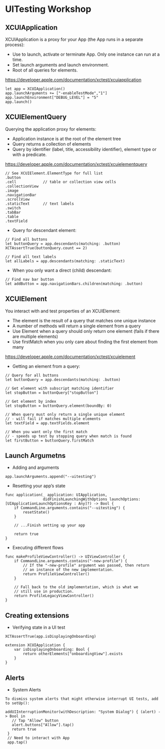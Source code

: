 # UITesting Workshop

## XCUIApplication
XCUIApplication is a proxy for your App (the App runs in a separate process):

* Use to launch, activate or terminate App. Only one instance can run at a time.
* Set launch arguments and launch environment.
* Root of all queries for elements.

https://developer.apple.com/documentation/xctest/xcuiapplication

```
let app = XCUIApplication()
app.launchArguments += ["-enableTestMode","1"]
app.launchEnvironment["DEBUG_LEVEL"] = "5"
app.launch()
```

## XCUIElementQuery
Querying the application proxy for elements:

* Application instance is at the root of the element tree
* Query returns a collection of elements
* Query by identifier (label, title, accessibility identifier), element type or with a predicate.

https://developer.apple.com/documentation/xctest/xcuielementquery

```
// See XCUIElement.ElementType for full list
.button 
.cell            // table or collection view cells
.collectionView
.image
.navigationBar
.scrollView
.staticText      // text labels
.switch
.tabBar
.table
.textField
```

* Query for descendant element:

```
// Find all buttons
let buttonQuery = app.descendants(matching: .button)
XCTAssertTrue(buttonQuery.count == 2)

// Find all text labels
let allLabels = app.descendants(matching: .staticText)
```

* When you only want a direct (child) descendant:
```
// Find nav bar button
let addButton = app.navigationBars.children(matching: .button)
```


## XCUIElement
You interact with and test properties of an XCUIElement:

* The element is the result of a query that matches one unique instance
* A number of methods will return a single element from a query
* Use Element when a query should only return one element (fails if there are multiple elements)
* Use firstMatch when you only care about finding the first element from many

https://developer.apple.com/documentation/xctest/xcuielement

* Getting an element from a query:
```
// Query for all buttons
let buttonQuery = app.descendants(matching: .button)

// Get element with subscript matching identifier
let stopButton = buttonQuery["stopButton"]

// Get element by index
let stopButton = buttonQuery.element(boundBy: 0)

// When query must only return a single unique element
// - will fail if matches multiple elements
let textField = app.textFields.element

// When you want only the first match
// - speeds up test by stopping query when match is found
let firstButton = buttonQuery.firstMatch
```

## Launch Argumetns

* Adding and arguments
```
app.launchArguments.append("--uitesting")
```

* Resetting your app’s state
```
func application(_ application: UIApplication,
                 didFinishLaunchingWithOptions launchOptions: [UIApplicationLaunchOptionsKey : Any]?) -> Bool {
    if CommandLine.arguments.contains("--uitesting") {
        resetState()
    }

    // ...Finish setting up your app

    return true
}
```
* Executing different flows
```
func makeProfileViewController() -> UIViewController {
    if CommandLine.arguments.contains("-new-profile") {
        // If the "-new-profile" argument was passed, then return
        // an instance of the new implementation.
        return ProfileViewController()
    }

    // Fall back to the old implementation, which is what we
    // still use in production.
    return ProfileLegacyViewController()
}
```

## Creating extensions

* Verifying state in a UI test
```
XCTAssertTrue(app.isDisplayingOnboarding)
```

```
extension XCUIApplication {
    var isDisplayingOnboarding: Bool {
        return otherElements["onboardingView"].exists
    }
}
```

## Alerts

* System Alerts
```
To dismiss system alerts that might otherwise interrupt UI tests, add to setUp():

addUIInterruptionMonitor(withDescription: "System Dialog") { (alert) -> Bool in
   // Tap "Allow" button
   alert.buttons["Allow"].tap()
   return true
 }
 // Need to interact with App
 app.tap()
```

